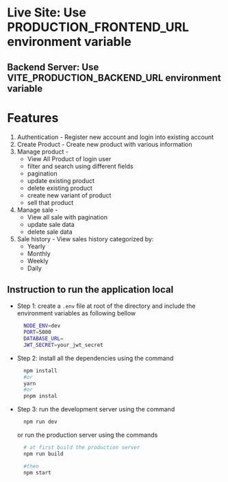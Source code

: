 # Live Site: Use PRODUCTION_FRONTEND_URL environment variable

## Backend Server: Use VITE_PRODUCTION_BACKEND_URL environment variable

# Features

1. Authentication - Register new account and login into existing account
2. Create Product - Create new product with various information
3. Manage product -
   - View All Product of login user
   - filter and search using different fields
   - pagination
   - update existing product
   - delete existing product
   - create new variant of product
   - sell that product
4. Manage sale -
   - View all sale with pagination
   - update sale data
   - delete sale data
5. Sale history - View sales history categorized by:
   - Yearly
   - Monthly
   - Weekly
   - Daily

## Instruction to run the application local

- Step 1: create a `.env` file at root of the directory and include the environment variables as following bellow

  ```bash
    NODE_ENV=dev
    PORT=5000
    DATABASE_URL=
    JWT_SECRET=your_jwt_secret
  ```

- Step 2: install all the dependencies using the command
  ```bash
    npm install 
    #or 
    yarn
    #or
    pnpm instal
  ```
- Step 3: run the development server using the command

  ```bash
    npm run dev
  ```

  or run the production server using the commands

  ```bash
    # at first build the production server
    npm run build

    #then
    npm start
  ```
